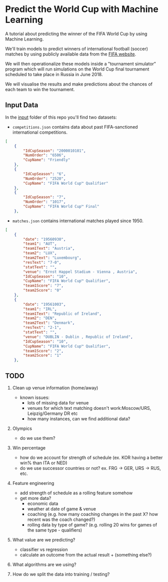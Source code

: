 # Predict the World Cup with Machine Learning

A tutorial about predicting the winner of the FIFA World Cup by using Machine Learning.

We'll train models to predict winners of international football (soccer) matches by using publicly available data from the [FIFA website](http://www.fifa.com/).

We will then operationalize these models inside a "tournament simulator" program which will run simulations on the World Cup final tournament scheduled to take place in Russia in June 2018.

We will visualise the results and make predictions about the chances of each team to win the tournament.

## Input Data

In the [input](/input) folder of this repo you'll find two datasets:

* `competitions.json` contains data about past FIFA-sanctioned international competitions.

```json
[
	{
		"IdCupSeason": "2000010101",
		"NumOrder": "6506",
		"CupName": "Friendly"
	},
	{
		"IdCupSeason": "6",
		"NumOrder": "2520",
		"CupName": "FIFA World Cup™ Qualifier"
	},
	{
		"IdCupSeason": "7",
		"NumOrder": "1017",
		"CupName": "FIFA World Cup™ Final"
	},
```

* `matches.json` contains international matches played since 1950.

```json
[
    {
        "date": "19560930",
        "team1": "AUT",
        "team1Text": "Austria",
        "team2": "LUX",
        "team2Text": "Luxembourg",
        "resText": "7-0",
        "statText": "",
        "venue": "Ernst Happel Stadium - Vienna , Austria",
        "IdCupSeason": "10",
        "CupName": "FIFA World Cup™ Qualifier",
        "team1Score": "7",
        "team2Score": "0"
    },
    {
        "date": "19561003",
        "team1": "IRL",
        "team1Text": "Republic of Ireland",
        "team2": "DEN",
        "team2Text": "Denmark",
        "resText": "2-1",
        "statText": "",
        "venue": "DUBLIN - Dublin , Republic of Ireland",
        "IdCupSeason": "10",
        "CupName": "FIFA World Cup™ Qualifier",
        "team1Score": "2",
        "team2Score": "1"
    },
```

## TODO 

1. Clean up venue information (home/away)
    - known issues:
        - lots of missing data for venue
        - venues for which text matching doesn't work:Moscow/URS, Leipzig/Germany DR etc
        - how many instances, can we find additional data?

2. Olympics
    - do we use them?

3. Win percentage
    - how do we account for strength of schedule (ex. KOR having a better win% than ITA or NED)
    - do we use successor countries or not? ex. FRG -> GER, URS -> RUS, etc.


4. Feature engineering
    - add strength of schedule as a rolling feature somehow
    - get more data?
        - economic data
        - weather at date of game & venue
        - coaching (e.g. how many coaching changes in the past X? how recent was the coach changed?)
        - rolling data by type of game? (e.g. rolling 20 wins for games of the same type - qualifiers)

5. What value are we predicting?
    - classifier vs regression
    - calculate an outcome from the actual result + (something else?)

6. What algorithms are we using?

7. How do we split the data into training / testing?
        